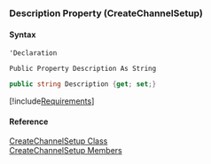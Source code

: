 ﻿### Description Property (CreateChannelSetup)

#### Syntax

```vbnet
'Declaration

Public Property Description As String
```

```csharp
public string Description {get; set;}
```

[!include[Requirements](../partials/requirements.md)]

#### Reference

[CreateChannelSetup Class](FChoice.Toolkits.Clarify~FChoice.Toolkits.Clarify.Interfaces.CreateChannelSetup.md)  
[CreateChannelSetup Members](FChoice.Toolkits.Clarify~FChoice.Toolkits.Clarify.Interfaces.CreateChannelSetup_members.md)